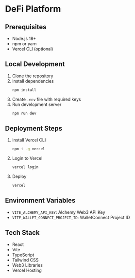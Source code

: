 # DeFi Platform

## Prerequisites
- Node.js 18+
- npm or yarn
- Vercel CLI (optional)

## Local Development
1. Clone the repository
2. Install dependencies
   ```bash
   npm install
   ```
3. Create `.env` file with required keys
4. Run development server
   ```bash
   npm run dev
   ```

## Deployment Steps
1. Install Vercel CLI
   ```bash
   npm i -g vercel
   ```

2. Login to Vercel
   ```bash
   vercel login
   ```

3. Deploy
   ```bash
   vercel
   ```

## Environment Variables
- `VITE_ALCHEMY_API_KEY`: Alchemy Web3 API Key
- `VITE_WALLET_CONNECT_PROJECT_ID`: WalletConnect Project ID

## Tech Stack
- React
- Vite
- TypeScript
- Tailwind CSS
- Web3 Libraries
- Vercel Hosting
